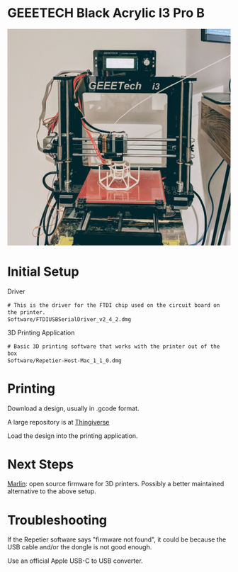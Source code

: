 GEEETECH Black Acrylic I3 Pro B
===============================

<div style="text-align:center"><img src="docs/printer.jpg" /></div>

# Initial Setup
Driver

```
# This is the driver for the FTDI chip used on the circuit board on the printer.
Software/FTDIUSBSerialDriver_v2_4_2.dmg
```

3D Printing Application

```
# Basic 3D printing software that works with the printer out of the box
Software/Repetier-Host-Mac_1_1_0.dmg
```

# Printing
Download a design, usually in .gcode format.

A large repository is at [Thingiverse](https://www.thingiverse.com/)

Load the design into the printing application.

# Next Steps

[Marlin](https://marlinfw.org/docs/basics/introduction.html): open source firmware for 3D printers.
Possibly a better maintained alternative to the above setup.


# Troubleshooting

If the Repetier software says "firmware not found", 
it could be because the USB cable and/or the dongle is not good enough.

Use an official Apple USB-C to USB converter.
